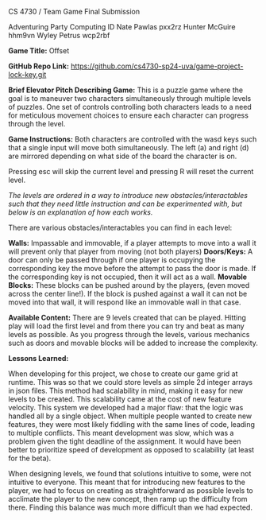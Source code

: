 CS 4730 / Team Game Final Submission			

Adventuring Party
Computing ID
 Nate Pawlas
pxx2rz
 Hunter McGuire
hhm9vn
Wyley Petrus
wcp2rbf
 




**Game Title:** Offset

**GitHub Repo Link:** https://github.com/cs4730-sp24-uva/game-project-lock-key.git

**Brief Elevator Pitch Describing Game:** This is a puzzle game where the goal is to maneuver two characters simultaneously through multiple levels of puzzles. One set of controls controlling both characters leads to a need for meticulous movement choices to ensure each character can progress through the level.

**Game Instructions:** 
Both characters are controlled with the wasd keys such that a single input will move both simultaneously. The left (a) and right (d) are mirrored depending on what side of the board the character is on.
 
Pressing esc will skip the current level and pressing R will reset the current level. 

_The levels are ordered in a way to introduce new obstacles/interactables such that they need little instruction and can be experimented with, but below is an explanation of how each works._

There are various obstacles/interactables you can find in each level:

**Walls:** Impassable and immovable, if a player attempts to move into a wall it will prevent only that player from moving (not both players)
**Doors/Keys:** A door can only be passed through if one player is occupying the corresponding key the move before the attempt to pass the door is made. If the corresponding key is not occupied, then it will act as a wall.
**Movable Blocks:** These blocks can be pushed around by the players, (even moved across the center line!). If the block is pushed against a wall it can not be moved into that wall, it will respond like an immovable wall in that case.


**Available Content:**
There are 9 levels created that can be played. Hitting play will load the first level and from there you can try and beat as many levels as possible. As you progress through the levels, various mechanics such as doors and movable blocks will be added to increase the complexity.


**Lessons Learned:**

When developing for this project, we chose to create our game grid at runtime. This was so that we could store levels as simple 2d integer arrays in json files. This method had scalability in mind, making it easy for new levels to be created. This scalability came at the cost of new feature velocity. This system we developed had a major flaw: that the logic was handled all by a single object. When multiple people wanted to create new features, they were most likely fiddling with the same lines of code, leading to multiple conflicts. This meant development was slow, which was a problem given the tight deadline of the assignment. It would have been better to prioritize speed of development as opposed to scalability (at least for the beta).

When designing levels, we found that solutions intuitive to some, were not intuitive to everyone. This meant that for introducing new features to the player, we had to focus on creating as straightforward as possible levels to acclimate the player to the new concept, then ramp up the difficulty from there. Finding this balance was much more difficult than we had expected.

